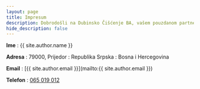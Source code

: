 ```yaml
---
layout: page
title: Impresum
description: Dobrodošli na Dubinsko Čišćenje BA, vašem pouzdanom partneru u održavanju čistog i svežeg doma. Pružamo visokokvalitetne usluge dubinskog čišćenja, sa fokusom na detaljima i kvalitetu. Ovde možete pronaći savete o održavanju čistoće, informacije o uslugama koje pružamo, kao i korisne smernice za očuvanje higijene u svom domu. Vaša udobnost je naš prioritet. Slobodno nas kontaktirajte za više informacija. 
hide_description: false
---
```



 **Ime**
: {{ site.author.name }}

 **Adresa**
: 79000, Prijedor
: Republika Srpska
: Bosna i Hercegovina

 **Email**
: [{{ site.author.email }}](mailto:{{ site.author.email }})

**Telefon**
: [065 019 012](tel:+38765019012)
